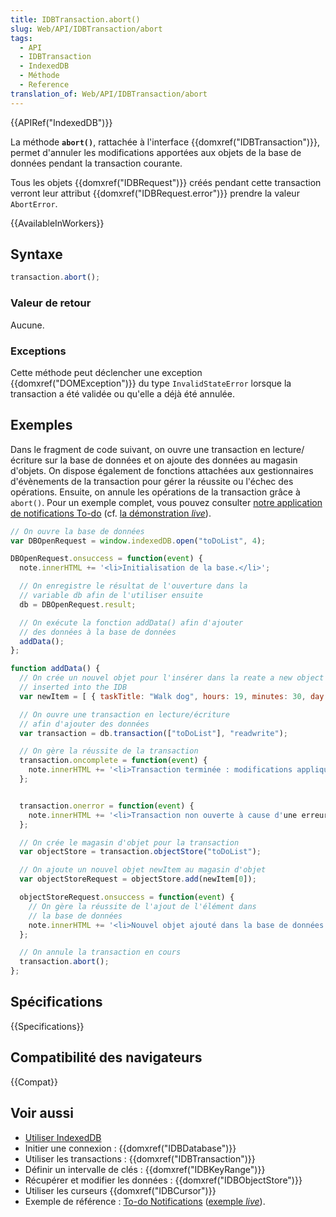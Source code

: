 ```yaml
---
title: IDBTransaction.abort()
slug: Web/API/IDBTransaction/abort
tags:
  - API
  - IDBTransaction
  - IndexedDB
  - Méthode
  - Reference
translation_of: Web/API/IDBTransaction/abort
---
```


{{APIRef("IndexedDB")}}

La méthode **`abort()`**, rattachée à l'interface {{domxref("IDBTransaction")}}, permet d'annuler les modifications apportées aux objets de la base de données pendant la transaction courante.

Tous les objets {{domxref("IDBRequest")}} créés pendant cette transaction verront leur attribut {{domxref("IDBRequest.error")}} prendre la valeur `AbortError`.

{{AvailableInWorkers}}

## Syntaxe

```js
transaction.abort();
```

### Valeur de retour

Aucune.

### Exceptions

Cette méthode peut déclencher une exception {{domxref("DOMException")}} du type `InvalidStateError` lorsque la transaction a été validée ou qu'elle a déjà été annulée.

## Exemples

Dans le fragment de code suivant, on ouvre une transaction en lecture/écriture sur la base de données et on ajoute des données au magasin d'objets. On dispose également de fonctions attachées aux gestionnaires d'évènements de la transaction pour gérer la réussite ou l'échec des opérations. Ensuite, on annule les opérations de la transaction grâce à `abort()`. Pour un exemple complet, vous pouvez consulter [notre application de notifications To-do](https://github.com/mdn/dom-examples/tree/main/to-do-notifications) (cf. [la démonstration _live_](https://mdn.github.io/dom-examples/to-do-notifications/)).

```js
// On ouvre la base de données
var DBOpenRequest = window.indexedDB.open("toDoList", 4);

DBOpenRequest.onsuccess = function(event) {
  note.innerHTML += '<li>Initialisation de la base.</li>';

  // On enregistre le résultat de l'ouverture dans la
  // variable db afin de l'utiliser ensuite
  db = DBOpenRequest.result;

  // On exécute la fonction addData() afin d'ajouter
  // des données à la base de données
  addData();
};

function addData() {
  // On crée un nouvel objet pour l'insérer dans la reate a new object ready for being
  // inserted into the IDB
  var newItem = [ { taskTitle: "Walk dog", hours: 19, minutes: 30, day: 24, month: "December", year: 2013, notified: "no" } ];

  // On ouvre une transaction en lecture/écriture
  // afin d'ajouter des données
  var transaction = db.transaction(["toDoList"], "readwrite");

  // On gère la réussite de la transaction
  transaction.oncomplete = function(event) {
    note.innerHTML += '<li>Transaction terminée : modifications appliquées.</li>';
  };


  transaction.onerror = function(event) {
    note.innerHTML += '<li>Transaction non ouverte à cause d'une erreur.</li>';
  };

  // On crée le magasin d'objet pour la transaction
  var objectStore = transaction.objectStore("toDoList");

  // On ajoute un nouvel objet newItem au magasin d'objet
  var objectStoreRequest = objectStore.add(newItem[0]);

  objectStoreRequest.onsuccess = function(event) {
    // On gère la réussite de l'ajout de l'élément dans
    // la base de données
    note.innerHTML += '<li>Nouvel objet ajouté dans la base de données.</li>';
  };

  // On annule la transaction en cours
  transaction.abort();
};
```

## Spécifications

{{Specifications}}

## Compatibilité des navigateurs

{{Compat}}

## Voir aussi

- [Utiliser IndexedDB](/fr/docs/Web/API/API_IndexedDB/Using_IndexedDB)
- Initier une connexion : {{domxref("IDBDatabase")}}
- Utiliser les transactions : {{domxref("IDBTransaction")}}
- Définir un intervalle de clés : {{domxref("IDBKeyRange")}}
- Récupérer et modifier les données : {{domxref("IDBObjectStore")}}
- Utiliser les curseurs {{domxref("IDBCursor")}}
- Exemple de référence : [To-do Notifications](https://github.com/mdn/dom-examples/tree/main/to-do-notifications) ([exemple _live_](https://mdn.github.io/dom-examples/to-do-notifications/)).

